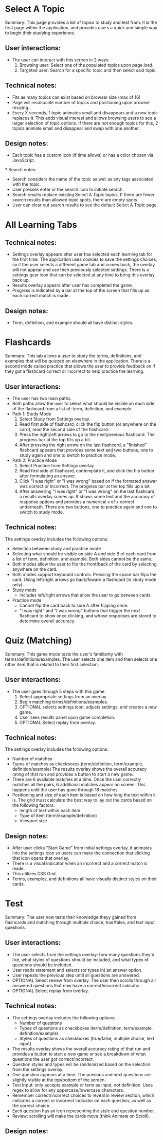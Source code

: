 # Select A Topic
Summary: This page provides a list of topics to study and test from. It is the first page within the application, and provides users a quick and simple way to begin their studying experience.

## User interactions:
- The user can interact with this screen in 2 ways:
  1. Browsing user: Select one of the populated topics upon page load.
  2. Targeted user: Search for a specific topic and then select said topic.

## Technical notes:
- Fits as many topics can exist based on browser size (max of 16)
- Page will recalculate number of topics and positioning upon browser resizing.
- Every X seconds, 1 topic animates small and disappears and a new topic replaces it. This adds visual interest and allows browsing users to see a larger selection of topic options. If there are not enough topics for this, 2 topics animate small and disappear and swap with one another.

## Design notes:
- Each topic has a custom icon (if time allows) or has a color chosen via JavaScript.

? Search notes:
- Search considers the name of the topic as well as any tags associated with the topic.
- User presses enter or the search icon to initiate search.
- Search results replace existing Select A Topic topics. If there are fewer search results than allowed topic spots, there are empty spots.
- User can clear out search results to see the default Select A Topic page.


# All Learning Tabs

## Technical notes:
- Settings overlay appears after user has selected each learning tab for the first time. The application uses cookies to save the settings choices, so if the user selects a different game tab and comes back, the overlay will not appear and use their previously selected settings. There is a settings gear icon that can be selected at any time to bring this overlay back up.
- Results overlay appears after user has completed the game. 
- Progress is indicated by a bar at the top of the screen that fills up as each correct match is made.

## Design notes:
- Term, definition, and example should all have distinct styles.


# Flashcards
Summary: This tab allows a user to study the terms, definitions, and examples that will be quizzed on elsewhere in the application. There is a second mode called practice that allows the user to provide feedback on if they got a flashcard correct or incorrect to help practice the learning.

## User interactions:
- The user has two main paths.
- Both paths allow the user to select what should be visible on each side of the flashcard from a list of: term, definition, and example.
- Path 1: Study Mode
  1. Select Study from Settings overlay.
  2. Read first side of flashcard, click the flip button (or anywhere on the card), read the second side of the flashcard.
  3. Press the right/left arrows to go to the next/previous flashcard. The progress bar at the top fills up a bit.
  4. After pressing the right arrow on the last flashcard, a "finished" flashcard appears that provides some text and two buttons, one to study again and one to switch to practice mode.
- Path 2: Practice Mode
  1. Select Practice from Settings overlay.
  2. Read first side of flashcard, contemplate it, and click the flip button after formulating an answer.
  3. Click "I was right" or "I was wrong" based on if the formated answer was correct or incorrect. The progress bar at the top fills up a bit.
  4. After answering "I was right" or "I was wrong" on the last flashcard, a results overlay comes up. It shows some text and the accuracy of response options and provides a numerical x of x correct underneath. There are two buttons, one to practice again and one to switch to study mode.

## Technical notes:
The settings overlay includes the following options:
  - Selection between study and practice mode
  - Selecting what should be visible on side A and side B of each card from a list of term, definition, and example. Both sides cannot be the same.
  - Both modes allow the user to flip the front/back of the card by selecting anywhere on the card.
  - Both modes support keyboard controls. Pressing the space bar flips the card. Using left/right arrows go back/foward a flashcard (in study mode only).
  - Study mode
    - Includes left/right arrows that allow the user to go between cards.
  - Practice mode
    - Cannot flip the card back to side A after flipping once.
    - "I was right" and "I was wrong" buttons that trigger the next flashcard to show once clicking, and whose responses are stored to determine overall accuracy.


# Quiz (Matching)
Summary: This game mode tests the user's familiarity with terms/definitions/examples. The user selects one item and then selects one other item that is related to their first selection.

## User interactions:
- The user goes through 5 steps with this game.
  1. Select appropriate settings from an overlay.
  2. Begin matching terms/definitions/examples.
  3. OPTIONAL selects settings icon, adjusts settings, and creates a new game.
  4. User sees results panel upon game completion.
  5. OPTIONAL Select replay from overlay.

## Technical notes:
The settings overlay includes the following options:
  - Number of matches
  - Types of matches as checkboxes (term/definition, term/example, definition/example)
The results overlay shows the overall accuracy rating of that run and provides a button to start a new game.
- There are 6 available matches at a time. Once the user correctly matches all the pairs, 6 additional matches appear on screen. This happens until the user has gone through 18 matches.
- Positioning and size of each item is based on how long the text within it is. The grid must calculate the best way to lay out the cards based on the following factors: 
  - length of text within each item
  - Type of item (term/example/definition)
  - Viewport size

## Design notes:
- After user clicks "Start Game" from initial settings overlay, it animates into the settings icon so users can make the connection that clicking that icon opens that overlay.
- There is a visual indicator when an incorrect and a correct match is made.
- This utilizes CSS Grid.
- Terms, examples, and definitions all have visually distinct styles on their cards.


# Test
Summary: The user now tests their knowledge theyy gained from flashcards and matching through multiple choice, true/false, and text input questions.

## User interactions:
- The user selects from the settings overlay: how many questions they'd like, what styles of questions should be included, and what types of questions should be included.
- User reads statement and selects (or types in) an answer option. 
- User repeats the previous step until all questions are answered.
- OPTIONAL Select review from overlay. The user then scrolls through all answered questions that now have a correct/incorrect indicator.
- OPTIONAL Select replay from overlay.

## Technical notes:
- The settings overlay includes the following options:
  - Number of questions
  - Types of questions as checkboxes (term/definition, term/example, definition/example)
  - Styles of questions as checkboxes (true/false, multiple choice, text input)
- The results overlay shows the overall accuracy rating of that run and provides a button to start a new game or see a breakdown of what questions the user got correct/incorrect.
- Question styles and types will be randomized based on the selection from the settings overlay.
- One question appears at a time. The previous and next questions are slightly visible at the top/bottom of the screen.
- Text Input: only accepts example or term as input, not definition. Uses regex to allow for any uppercase/lowercase characters.
- Remember correct/incorrect choices to reveal in review section, which indicates a correct or incorrect indicator on each question, as well as the correct choice.
- Each question has an icon representing the style and question number.
- Review: scrolling will make the cards move (think Animate on Scroll).

## Design notes: 
